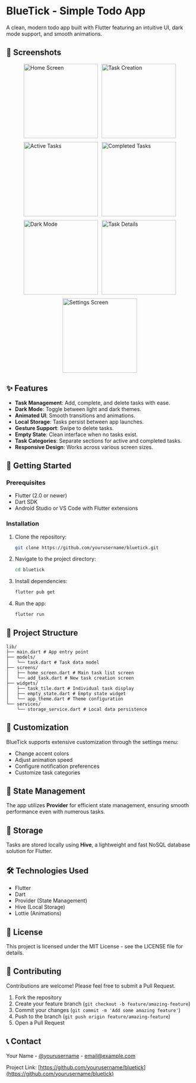 # BlueTick - Simple Todo App

A clean, modern todo app built with Flutter featuring an intuitive UI, dark mode support, and smooth animations.

## 📱 Screenshots

<div style="display: flex; flex-wrap: wrap; gap: 10px; justify-content: center">
  <img src="assets/images/1.png" width="200" alt="Home Screen">
  <img src="assets/images/2.png" width="200" alt="Task Creation">
  <img src="assets/images/3.png" width="200" alt="Active Tasks">
  <img src="assets/images/4.png" width="200" alt="Completed Tasks">
  <img src="assets/images/5.png" width="200" alt="Dark Mode">
  <img src="assets/images/6.png" width="200" alt="Task Details">
  <img src="assets/images/7.png" width="200" alt="Settings Screen">
</div>

## ✨ Features

- **Task Management**: Add, complete, and delete tasks with ease.
- **Dark Mode**: Toggle between light and dark themes.
- **Animated UI**: Smooth transitions and animations.
- **Local Storage**: Tasks persist between app launches.
- **Gesture Support**: Swipe to delete tasks.
- **Empty State**: Clean interface when no tasks exist.
- **Task Categories**: Separate sections for active and completed tasks.
- **Responsive Design**: Works across various screen sizes.

## 🚀 Getting Started

### Prerequisites

- Flutter (2.0 or newer)
- Dart SDK
- Android Studio or VS Code with Flutter extensions

### Installation

1. Clone the repository:

   ```bash
   git clone https://github.com/yourusername/bluetick.git
   ```

2. Navigate to the project directory:

   ```bash
   cd bluetick
   ```

3. Install dependencies:

   ```bash
   flutter pub get
   ```

4. Run the app:

   ```bash
   flutter run
   ```

## 🔧 Project Structure

```
lib/
├── main.dart # App entry point
├── models/
│   └── task.dart # Task data model
├── screens/
│   ├── home_screen.dart # Main task list screen
│   └── add_task.dart # New task creation screen
├── widgets/
│   ├── task_tile.dart # Individual task display
│   ├── empty_state.dart # Empty state widget
│   └── app_theme.dart # Theme configuration
└── services/
    └── storage_service.dart # Local data persistence
```

## 🎨 Customization

BlueTick supports extensive customization through the settings menu:

- Change accent colors
- Adjust animation speed
- Configure notification preferences
- Customize task categories

## 🔄 State Management

The app utilizes **Provider** for efficient state management, ensuring smooth performance even with numerous tasks.

## 💾 Storage

Tasks are stored locally using **Hive**, a lightweight and fast NoSQL database solution for Flutter.

## 🛠️ Technologies Used

- Flutter
- Dart
- Provider (State Management)
- Hive (Local Storage)
- Lottie (Animations)

## 📃 License

This project is licensed under the MIT License - see the LICENSE file for details.

## 👥 Contributing

Contributions are welcome! Please feel free to submit a Pull Request.

1. Fork the repository
2. Create your feature branch (`git checkout -b feature/amazing-feature`)
3. Commit your changes (`git commit -m 'Add some amazing feature'`)
4. Push to the branch (`git push origin feature/amazing-feature`)
5. Open a Pull Request

## 📞 Contact

Your Name - [@yourusername](https://twitter.com/yourusername) - email@example.com

Project Link: [https://github.com/yourusername/bluetick](https://github.com/yourusername/bluetick)
